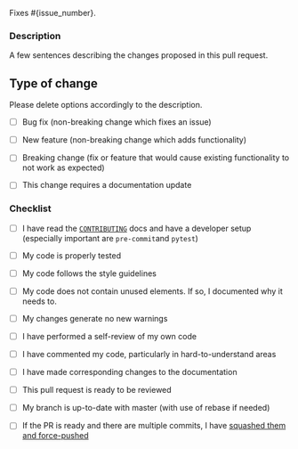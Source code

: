 <!-- Replace {issue_number} with the issue that will be closed after merging this PR -->
Fixes #{issue_number}.

### Description
A few sentences describing the changes proposed in this pull request.


## Type of change
Please delete options accordingly to the description.

<!-- Write an `x` in all the boxes that apply -->
- [ ] Bug fix (non-breaking change which fixes an issue)
- [ ] New feature (non-breaking change which adds functionality)
- [ ] Breaking change (fix or feature that would cause existing functionality to not work as expected)
- [ ] This change requires a documentation update


### Checklist
<!-- You do not need to complete all the items by the time you submit the pull request, but most likely the changes will only be merged if all the tasks are done. -->

<!-- Write an `x` in all the boxes that apply -->
- [ ] I have read the [`CONTRIBUTING`](https://github.com/vital-ultrasound/echocardiography/blob/main/CONTRIBUTING.rst) docs and have a developer setup (especially important are `pre-commit`and `pytest`)
- [ ] My code is properly tested
- [ ] My code follows the style guidelines 
- [ ] My code does not contain unused elements. If so, I documented why it needs to.
- [ ] My changes generate no new warnings 
- [ ] I have performed a self-review of my own code
- [ ] I have commented my code, particularly in hard-to-understand areas
- [ ] I have made corresponding changes to the documentation
- [ ] This pull request is ready to be reviewed
- [ ] My branch is up-to-date with master (with use of rebase if needed) 
- [ ] If the PR is ready and there are multiple commits, I have [squashed them and force-pushed](https://www.w3docs.com/snippets/git/how-to-combine-multiple-commits-into-one-with-3-steps.html#force-pushing-commits-7)


